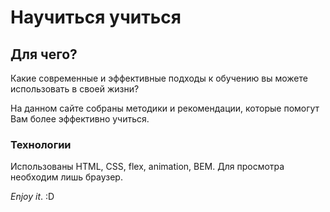 # Научиться учиться


## Для чего?

Какие современные и эффективные подходы к обучению вы можете использовать в своей жизни?

На данном сайте собраны методики и рекомендации, которые помогут Вам более эффективно учиться.

### Технологии

Использованы HTML, CSS, flex, animation, BEM. Для просмотра необходим лишь браузер.

_Enjoy it_. :D

